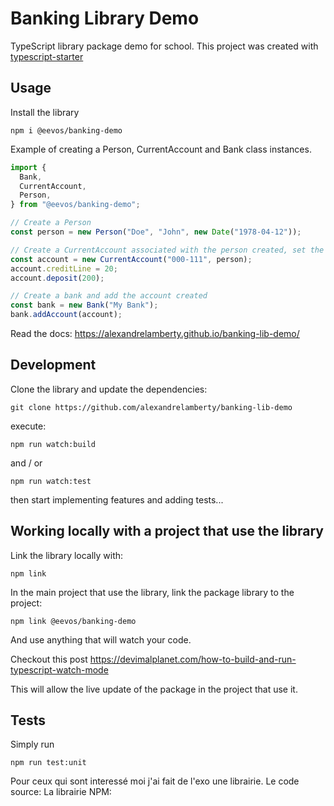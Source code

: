 # Banking Library Demo

TypeScript library package demo for school. This project was created with [typescript-starter](https://github.com/bitjson/typescript-starter)

## Usage

Install the library

```shell
npm i @eevos/banking-demo
```

Example of creating a Person, CurrentAccount and Bank class instances.

```ts
import {
  Bank,
  CurrentAccount,
  Person,
} from "@eevos/banking-demo";

// Create a Person
const person = new Person("Doe", "John", new Date("1978-04-12"));

// Create a CurrentAccount associated with the person created, set the credit line and make a deposit
const account = new CurrentAccount("000-111", person);
account.creditLine = 20;
account.deposit(200);

// Create a bank and add the account created
const bank = new Bank("My Bank");
bank.addAccount(account);
```

Read the docs: <https://alexandrelamberty.github.io/banking-lib-demo/>

## Development

Clone the library and update the dependencies:

```shell
git clone https://github.com/alexandrelamberty/banking-lib-demo 
```

execute:

```shell
npm run watch:build 
```

and / or

```shell
npm run watch:test 
```

then start implementing features and adding tests...

## Working locally with a project that use the library

Link the library locally with:

```shell
npm link
```

In the main project that use the library, link the package library to the project:

```shell
npm link @eevos/banking-demo
```

And use anything that will watch your code.

Checkout this post <https://devimalplanet.com/how-to-build-and-run-typescript-watch-mode>

This will allow the live update of the package in the project that use it.

## Tests

Simply run

```shell
npm run test:unit
```

Pour ceux qui sont interessé moi j'ai fait de l'exo une librairie.
Le code source:
La librairie NPM:
